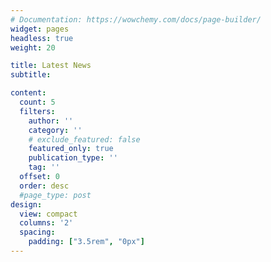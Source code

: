 ```yaml
---
# Documentation: https://wowchemy.com/docs/page-builder/
widget: pages
headless: true
weight: 20

title: Latest News
subtitle:

content:
  count: 5
  filters:
    author: ''
    category: ''
    # exclude_featured: false
    featured_only: true
    publication_type: ''
    tag: ''
  offset: 0
  order: desc
  #page_type: post
design:
  view: compact
  columns: '2'
  spacing:
    padding: ["3.5rem", "0px"]
---
```

